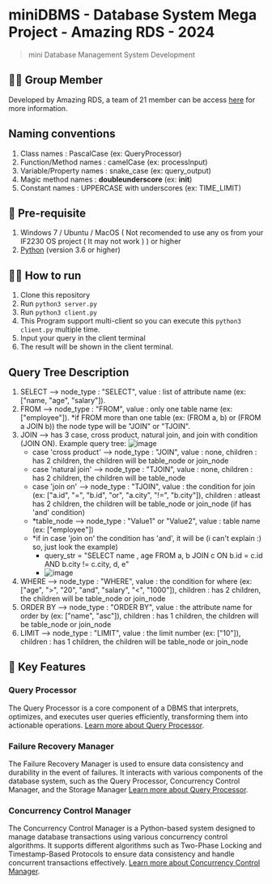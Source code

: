 # miniDBMS - Database System Mega Project - Amazing RDS - 2024
> mini Database Management System Development

## 🏋️‍♀️ Group Member
Developed by Amazing RDS, a team of 21 member can be access [here](./docs/member.md) for more information.


## Naming conventions

1. Class names : PascalCase (ex: QueryProcessor)
2. Function/Method names : camelCase (ex: processInput)
3. Variable/Property names : snake_case (ex: query_output)
4. Magic method names : **doubleunderscore** (ex: **init**)
5. Constant names : UPPERCASE with underscores (ex: TIME_LIMIT)


## 📑 Pre-requisite

1. Windows 7 / Ubuntu / MacOS ( Not recomended to use any os from your IF2230 OS project ( It may not work ) ) or higher
2. [Python](https://www.python.org/) (version 3.6 or higher)

##  🏃‍♂ How to run

1. Clone this repository
2. Run `python3 server.py`
3. Run `python3 client.py`
4. This Program support multi-client so you can execute this `python3 client.py` multiple time.
5. Input your query in the client terminal
6. The result will be shown in the client terminal.

## Query Tree Description

1. SELECT --> node_type : "SELECT", value : list of attribute name (ex: ["name, "age", "salary"]).
2. FROM --> node_type : "FROM", value : only one table name (ex: ["employee"]). \*if FROM more than one table (ex: (FROM a, b) or (FROM a JOIN b)) the node type will be "JOIN" or "TJOIN".
3. JOIN --> has 3 case, cross product, natural join, and join with condition (JOIN ON). Example query tree:
   ![image](https://github.com/user-attachments/assets/fe099fb0-6d91-466e-ad28-abe40cbe8af8)
   - case 'cross product' --> node_type : "JOIN", value : none, children : has 2 children, the children will be table_node or join_node
   - case 'natural join' --> node_type : "TJOIN", value : none, children : has 2 children, the children will be table_node
   - case 'join on' --> node_type : "TJOIN", value : the condition for join (ex: ["a.id", "=", "b.id", "or", "a.city", "!=", "b.city"]), children : atleast has 2 children, the children will be table_node or join_node (if has 'and' condition)
   - \*table_node --> node_type : "Value1" or "Value2", value : table name (ex: ["employee"])
   - \*if in case 'join on' the condition has 'and', it will be (i can't explain :) so, just look the example)
     - query_str = "SELECT name , age FROM a, b JOIN c ON b.id = c.id AND b.city != c.city, d, e"
     - ![image](https://github.com/user-attachments/assets/6f31923f-dc21-4755-9afa-e9d239146c80)
4. WHERE --> node_type : "WHERE", value : the condition for where (ex: ["age", ">", "20", "and", "salary", "<", "1000"]), children : has 2 children, the children will be table_node or join_node
5. ORDER BY --> node_type : "ORDER BY", value : the attribute name for order by (ex: ["name", "asc"]), children : has 1 children, the children will be table_node or join_node
6. LIMIT --> node_type : "LIMIT", value : the limit number (ex: ["10"]), children : has 1 children, the children will be table_node or join_node

## ️🔑 Key Features
### Query Processor
The Query Processor is a core component of a DBMS that interprets, optimizes, and executes user queries efficiently, transforming them into actionable operations. [Learn more about Query Processor](./QueryProcessor/README.md).

### Failure Recovery Manager
The Failure Recovery Manager is used to ensure data consistency and durability in the event of failures. It interacts with various components of the database system, such as the Query Processor, Concurrency Control Manager, and the Storage Manager [Learn more about Query Processor](./FailureRecovery/README.md).

### Concurrency Control Manager
The Concurrency Control Manager is a Python-based system designed to manage database transactions using various concurrency control algorithms. It supports different algorithms such as Two-Phase Locking and Timestamp-Based Protocols to ensure data consistency and handle concurrent transactions effectively. [Learn more about Concurrency Control Manager](./ConcurrencyControlManager/README.md).
